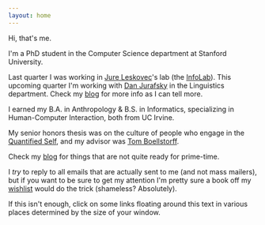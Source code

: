 ```yaml
---
layout: home
---
```

Hi, that's me.

I'm a PhD student in the Computer Science department at Stanford University.

Last quarter I was working in [Jure Leskovec][jure]'s lab (the [InfoLab][infolab]). This upcoming quarter I'm working with [Dan Jurafsky][DJ] in the Linguistics department. Check my [blog][blog] for more info as I can tell more.

I earned my B.A. in Anthropology & B.S. in Informatics, specializing in Human-Computer Interaction, both from UC Irvine.

My senior honors thesis was on the culture of people who engage in the [Quantified Self][qsthesis], and my advisor was [Tom Boellstorff][boell].

Check my [blog][blog] for things that are not quite ready for prime-time.

I *try* to reply to all emails that are actually sent to me (and not mass mailers), but if you want to be sure to get my attention I'm pretty sure a book off my [wishlist][wishlist] would do the trick (shameless? Absolutely).

If this isn't enough, click on some links floating around this text in various places determined by the size of your window.

[qsthesis]: /presentations/QSThesisFinal.pdf
[blog]: /blog/
[boell]: http://faculty.sites.uci.edu/boellstorff/
[wishlist]: //amzn.com/w/26BOYXJ3IHQKJ
[jure]: http://cs.stanford.edu/people/jure/
[infolab]: http://infolab.stanford.edu/
[DJ]: http://web.stanford.edu/~jurafsky/